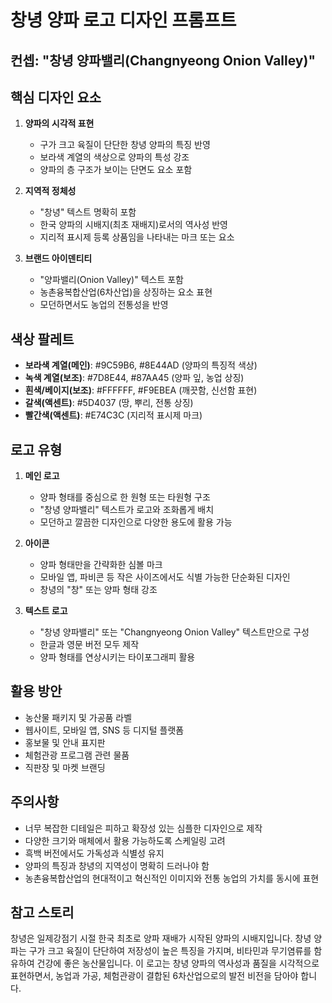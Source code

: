 # 창녕 양파 로고 디자인 프롬프트

## 컨셉: "창녕 양파밸리(Changnyeong Onion Valley)"

## 핵심 디자인 요소

1. **양파의 시각적 표현**
   - 구가 크고 육질이 단단한 창녕 양파의 특징 반영
   - 보라색 계열의 색상으로 양파의 특성 강조
   - 양파의 층 구조가 보이는 단면도 요소 포함

2. **지역적 정체성**
   - "창녕" 텍스트 명확히 포함
   - 한국 양파의 시배지(최초 재배지)로서의 역사성 반영
   - 지리적 표시제 등록 상품임을 나타내는 마크 또는 요소

3. **브랜드 아이덴티티**
   - "양파밸리(Onion Valley)" 텍스트 포함
   - 농촌융복합산업(6차산업)을 상징하는 요소 표현
   - 모던하면서도 농업의 전통성을 반영

## 색상 팔레트

- **보라색 계열(메인)**: #9C59B6, #8E44AD (양파의 특징적 색상)
- **녹색 계열(보조)**: #7D8E44, #87AA45 (양파 잎, 농업 상징)
- **흰색/베이지(보조)**: #FFFFFF, #F9EBEA (깨끗함, 신선함 표현)
- **갈색(액센트)**: #5D4037 (땅, 뿌리, 전통 상징)
- **빨간색(액센트)**: #E74C3C (지리적 표시제 마크)

## 로고 유형

1. **메인 로고**
   - 양파 형태를 중심으로 한 원형 또는 타원형 구조
   - "창녕 양파밸리" 텍스트가 로고와 조화롭게 배치
   - 모던하고 깔끔한 디자인으로 다양한 용도에 활용 가능

2. **아이콘**
   - 양파 형태만을 간략화한 심볼 마크
   - 모바일 앱, 파비콘 등 작은 사이즈에서도 식별 가능한 단순화된 디자인
   - 창녕의 "창" 또는 양파 형태 강조

3. **텍스트 로고**
   - "창녕 양파밸리" 또는 "Changnyeong Onion Valley" 텍스트만으로 구성
   - 한글과 영문 버전 모두 제작
   - 양파 형태를 연상시키는 타이포그래피 활용

## 활용 방안

- 농산물 패키지 및 가공품 라벨
- 웹사이트, 모바일 앱, SNS 등 디지털 플랫폼
- 홍보물 및 안내 표지판
- 체험관광 프로그램 관련 물품
- 직판장 및 마켓 브랜딩

## 주의사항

- 너무 복잡한 디테일은 피하고 확장성 있는 심플한 디자인으로 제작
- 다양한 크기와 매체에서 활용 가능하도록 스케일링 고려
- 흑백 버전에서도 가독성과 식별성 유지
- 양파의 특징과 창녕의 지역성이 명확히 드러나야 함
- 농촌융복합산업의 현대적이고 혁신적인 이미지와 전통 농업의 가치를 동시에 표현

## 참고 스토리

창녕은 일제강점기 시절 한국 최초로 양파 재배가 시작된 양파의 시배지입니다. 창녕 양파는 구가 크고 육질이 단단하여 저장성이 높은 특징을 가지며, 비타민과 무기염류를 함유하여 건강에 좋은 농산물입니다. 이 로고는 창녕 양파의 역사성과 품질을 시각적으로 표현하면서, 농업과 가공, 체험관광이 결합된 6차산업으로의 발전 비전을 담아야 합니다.
